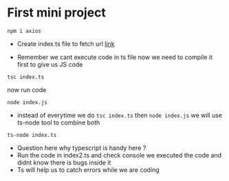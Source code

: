 # First mini project

`npm i axios`

- Create index.ts file to fetch url [link](https://jsonplaceholder.typicode.com/todos/1)

- Remember we cant execute code in ts file now we need to compile it first to give us JS code

`tsc index.ts`

now run code

`node index.js`

- instead of everytime we do
  `tsc index.ts`
  then
  `node index.js`
  we will use ts-node tool to combine both

`ts-node index.ts`

- Question here why typescript is handy here ?
- Run the code in index2.ts and check console
  we executed the code and didnt know there is bugs inside it
- Ts will help us to catch errors while we are coding
